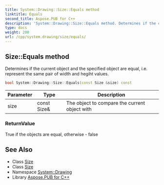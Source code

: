 ```yaml
---
title: System::Drawing::Size::Equals method
linktitle: Equals
second_title: Aspose.PUB for C++
description: 'System::Drawing::Size::Equals method. Determines if the current object and the specified object are equal, i.e. represent the same pair of width and hegiht values in C++.'
type: docs
weight: 200
url: /cpp/system.drawing/size/equals/
---
```

## Size::Equals method


Determines if the current object and the specified object are equal, i.e. represent the same pair of width and hegiht values.

```cpp
bool System::Drawing::Size::Equals(const Size &size) const
```


| Parameter | Type | Description |
| --- | --- | --- |
| size | const Size\& | The object to compare the current object with |

### ReturnValue

True if the objects are equal, otherwise - false

## See Also

* Class [Size](../)
* Class [Size](../)
* Namespace [System::Drawing](../../)
* Library [Aspose.PUB for C++](../../../)
